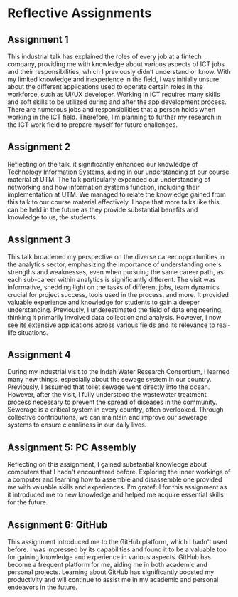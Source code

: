 # Reflective Assignments

## Assignment 1

This industrial talk has explained the roles of every job at a fintech company, providing me with knowledge about various aspects of ICT jobs and their responsibilities, which I previously didn’t understand or know. With my limited knowledge and inexperience in the field, I was initially unsure about the different applications used to operate certain roles in the workforce, such as UI/UX developer. Working in ICT requires many skills and soft skills to be utilized during and after the app development process. There are numerous jobs and responsibilities that a person holds when working in the ICT field. Therefore, I’m planning to further my research in the ICT work field to prepare myself for future challenges.

## Assignment 2

Reflecting on the talk, it significantly enhanced our knowledge of Technology Information Systems, aiding in our understanding of our course material at UTM. The talk particularly expanded our understanding of networking and how information systems function, including their implementation at UTM. We managed to relate the knowledge gained from this talk to our course material effectively. I hope that more talks like this can be held in the future as they provide substantial benefits and knowledge to us, the students.

## Assignment 3

This talk broadened my perspective on the diverse career opportunities in the analytics sector, emphasizing the importance of understanding one's strengths and weaknesses, even when pursuing the same career path, as each sub-career within analytics is significantly different. The visit was informative, shedding light on the tasks of different jobs, team dynamics crucial for project success, tools used in the process, and more. It provided valuable experience and knowledge for students to gain a deeper understanding. Previously, I underestimated the field of data engineering, thinking it primarily involved data collection and analysis. However, I now see its extensive applications across various fields and its relevance to real-life situations.

## Assignment 4

During my industrial visit to the Indah Water Research Consortium, I learned many new things, especially about the sewage system in our country. Previously, I assumed that toilet sewage went directly into the ocean. However, after the visit, I fully understood the wastewater treatment process necessary to prevent the spread of diseases in the community. Sewerage is a critical system in every country, often overlooked. Through collective contributions, we can maintain and improve our sewerage systems to ensure cleanliness in our daily lives.

## Assignment 5: PC Assembly

Reflecting on this assignment, I gained substantial knowledge about computers that I hadn't encountered before. Exploring the inner workings of a computer and learning how to assemble and disassemble one provided me with valuable skills and experiences. I'm grateful for this assignment as it introduced me to new knowledge and helped me acquire essential skills for the future.

## Assignment 6: GitHub

This assignment introduced me to the GitHub platform, which I hadn't used before. I was impressed by its capabilities and found it to be a valuable tool for gaining knowledge and experience in various aspects. GitHub has become a frequent platform for me, aiding me in both academic and personal projects. Learning about GitHub has significantly boosted my productivity and will continue to assist me in my academic and personal endeavors in the future.
